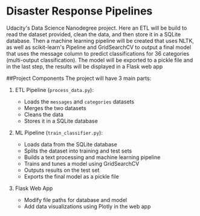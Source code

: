 # Disaster Response Pipelines
Udacity's Data Science Nanodegree project. 
Here an ETL will be build to read the dataset provided, clean the data, and then store it in a SQLite database. Then a machine learning pipeline will be created that uses NLTK, as well as scikit-learn's Pipeline and GridSearchCV to output a final model that uses the message column to predict classifications for 36 categories (multi-output classification). The model will be exported to a pickle file and in the last step, the results will be displayed in a Flask web app

##Project Components
The project will have 3 main parts:

1. ETL Pipeline (```process_data.py```):
    + Loads the ```messages``` and ```categories``` datasets
    + Merges the two datasets
    + Cleans the data
    + Stores it in a SQLite database
    
2. ML Pipeline (```train_classifier.py```):
    + Loads data from the SQLite database
    + Splits the dataset into training and test sets
    + Builds a text processing and machine learning pipeline
    + Trains and tunes a model using GridSearchCV
    + Outputs results on the test set
    + Exports the final model as a pickle file
    
3. Flask Web App
    + Modify file paths for database and model
    + Add data visualizations using Plotly in the web app

